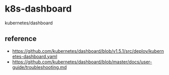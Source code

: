 # k8s-dashboard

kubernetes/dashboard

## reference

* https://github.com/kubernetes/dashboard/blob/v1.5.1/src/deploy/kubernetes-dashboard.yaml
* https://github.com/kubernetes/dashboard/blob/master/docs/user-guide/troubleshooting.md
